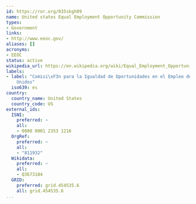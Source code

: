 ```yaml
---
id: https://ror.org/035skgh09
name: United states Equal Employment Opportunity Commission
types:
- Government
links:
- http://www.eeoc.gov/
aliases: []
acronyms:
- EEOC
status: active
wikipedia_url: https://en.wikipedia.org/wiki/Equal_Employment_Opportunity_Commission
labels:
- label: "Comisi\xF3n para la Igualdad de Oportunidades en el Empleo de los Estados
    Unidos"
  iso639: es
country:
  country_name: United States
  country_code: US
external_ids:
  ISNI:
    preferred: ~
    all:
    - 0000 0001 2353 1216
  OrgRef:
    preferred: ~
    all:
    - "811932"
  Wikidata:
    preferred: ~
    all:
    - Q3673184
  GRID:
    preferred: grid.454535.6
    all: grid.454535.6
...
```

